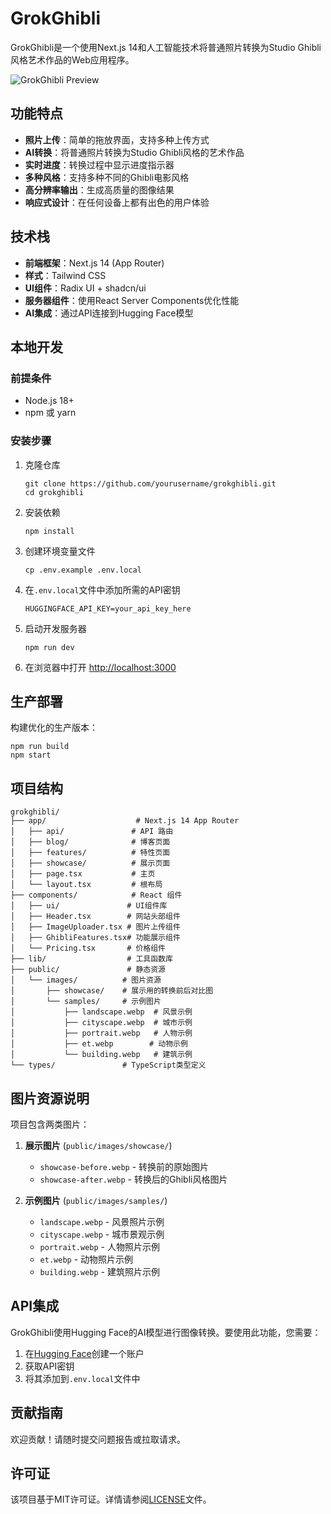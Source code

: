 # GrokGhibli

GrokGhibli是一个使用Next.js 14和人工智能技术将普通照片转换为Studio Ghibli风格艺术作品的Web应用程序。

![GrokGhibli Preview](/images/showcase/showcase-after.webp)

## 功能特点

- **照片上传**：简单的拖放界面，支持多种上传方式
- **AI转换**：将普通照片转换为Studio Ghibli风格的艺术作品
- **实时进度**：转换过程中显示进度指示器
- **多种风格**：支持多种不同的Ghibli电影风格
- **高分辨率输出**：生成高质量的图像结果
- **响应式设计**：在任何设备上都有出色的用户体验

## 技术栈

- **前端框架**：Next.js 14 (App Router)
- **样式**：Tailwind CSS
- **UI组件**：Radix UI + shadcn/ui
- **服务器组件**：使用React Server Components优化性能
- **AI集成**：通过API连接到Hugging Face模型

## 本地开发

### 前提条件

- Node.js 18+ 
- npm 或 yarn

### 安装步骤

1. 克隆仓库
   ```
   git clone https://github.com/yourusername/grokghibli.git
   cd grokghibli
   ```

2. 安装依赖
   ```
   npm install
   ```

3. 创建环境变量文件
   ```
   cp .env.example .env.local
   ```
   
4. 在`.env.local`文件中添加所需的API密钥
   ```
   HUGGINGFACE_API_KEY=your_api_key_here
   ```

5. 启动开发服务器
   ```
   npm run dev
   ```

6. 在浏览器中打开 [http://localhost:3000](http://localhost:3000)

## 生产部署

构建优化的生产版本：

```
npm run build
npm start
```

## 项目结构

```
grokghibli/
├── app/                    # Next.js 14 App Router
│   ├── api/               # API 路由
│   ├── blog/              # 博客页面
│   ├── features/          # 特性页面
│   ├── showcase/          # 展示页面
│   ├── page.tsx           # 主页
│   └── layout.tsx         # 根布局
├── components/            # React 组件
│   ├── ui/               # UI组件库
│   ├── Header.tsx        # 网站头部组件
│   ├── ImageUploader.tsx # 图片上传组件
│   ├── GhibliFeatures.tsx# 功能展示组件
│   └── Pricing.tsx       # 价格组件
├── lib/                  # 工具函数库
├── public/               # 静态资源
│   └── images/          # 图片资源
│       ├── showcase/    # 展示用的转换前后对比图
│       └── samples/     # 示例图片
│           ├── landscape.webp  # 风景示例
│           ├── cityscape.webp  # 城市示例
│           ├── portrait.webp   # 人物示例
│           ├── et.webp        # 动物示例
│           └── building.webp   # 建筑示例
└── types/               # TypeScript类型定义
```

## 图片资源说明

项目包含两类图片：

1. **展示图片** (`public/images/showcase/`)
   - `showcase-before.webp` - 转换前的原始图片
   - `showcase-after.webp` - 转换后的Ghibli风格图片

2. **示例图片** (`public/images/samples/`)
   - `landscape.webp` - 风景照片示例
   - `cityscape.webp` - 城市景观示例
   - `portrait.webp` - 人物照片示例
   - `et.webp` - 动物照片示例
   - `building.webp` - 建筑照片示例

## API集成

GrokGhibli使用Hugging Face的AI模型进行图像转换。要使用此功能，您需要：

1. 在[Hugging Face](https://huggingface.co/)创建一个账户
2. 获取API密钥
3. 将其添加到`.env.local`文件中

## 贡献指南

欢迎贡献！请随时提交问题报告或拉取请求。

## 许可证

该项目基于MIT许可证。详情请参阅[LICENSE](LICENSE)文件。 